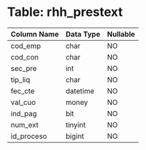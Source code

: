 # Table: rhh_prestext

| Column Name | Data Type | Nullable |
|-------------|-----------|----------|
| cod_emp | char | NO |
| cod_con | char | NO |
| sec_pre | int | NO |
| tip_liq | char | NO |
| fec_cte | datetime | NO |
| val_cuo | money | NO |
| ind_pag | bit | NO |
| num_ext | tinyint | NO |
| id_proceso | bigint | NO |
